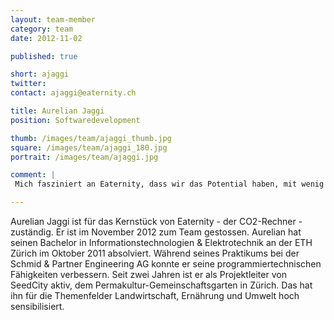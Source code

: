 ```yaml
---
layout: team-member
category: team
date: 2012-11-02

published: true

short: ajaggi
twitter: 
contact: ajaggi@eaternity.ch

title: Aurelian Jaggi
position: Softwaredevelopment

thumb: /images/team/ajaggi_thumb.jpg
square: /images/team/ajaggi_180.jpg
portrait: /images/team/ajaggi.jpg

comment: |
 Mich fasziniert an Eaternity, dass wir das Potential haben, mit wenig Aufwand viel zu verändern. Eine öffentliche C02-Datenbank kann auf der ganzen Welt benutzt werden undPpositives bewirken. Dass gesundes und umweltverträgliches Essen nahe beieinander liegen, motiviert mich zusätzlich.

---
```


Aurelian Jaggi ist für das Kernstück von Eaternity - der CO2-Rechner - zuständig. Er ist im November 2012 zum Team gestossen.
Aurelian hat seinen Bachelor in Informationstechnologien & Elektrotechnik an der ETH Zürich im Oktober 2011 absolviert. Während seines 
Praktikums bei der Schmid & Partner Engineering AG konnte er seine programmiertechnischen Fähigkeiten verbessern. Seit zwei Jahren ist er als Projektleiter von SeedCity aktiv, dem Permakultur-Gemeinschaftsgarten in Zürich. Das hat ihn für die Themenfelder Landwirtschaft, Ernährung und Umwelt hoch sensibilisiert.
